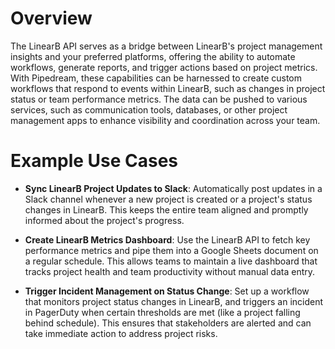 # Overview

The LinearB API serves as a bridge between LinearB's project management insights and your preferred platforms, offering the ability to automate workflows, generate reports, and trigger actions based on project metrics. With Pipedream, these capabilities can be harnessed to create custom workflows that respond to events within LinearB, such as changes in project status or team performance metrics. The data can be pushed to various services, such as communication tools, databases, or other project management apps to enhance visibility and coordination across your team.

# Example Use Cases

- **Sync LinearB Project Updates to Slack**: Automatically post updates in a Slack channel whenever a new project is created or a project's status changes in LinearB. This keeps the entire team aligned and promptly informed about the project's progress.

- **Create LinearB Metrics Dashboard**: Use the LinearB API to fetch key performance metrics and pipe them into a Google Sheets document on a regular schedule. This allows teams to maintain a live dashboard that tracks project health and team productivity without manual data entry.

- **Trigger Incident Management on Status Change**: Set up a workflow that monitors project status changes in LinearB, and triggers an incident in PagerDuty when certain thresholds are met (like a project falling behind schedule). This ensures that stakeholders are alerted and can take immediate action to address project risks.
